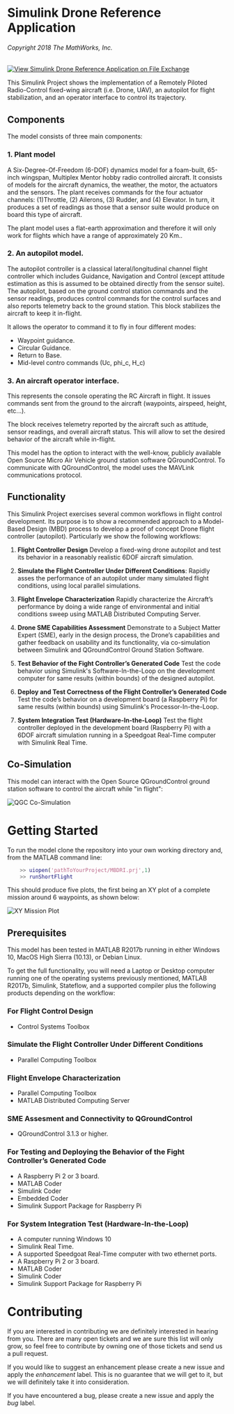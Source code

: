 # Simulink Drone Reference Application
###### Copyright 2018 The MathWorks, Inc.
[![View Simulink Drone Reference Application on File Exchange](https://www.mathworks.com/matlabcentral/images/matlab-file-exchange.svg)](https://www.mathworks.com/matlabcentral/fileexchange/67625-simulink-drone-reference-application)

This Simulink Project shows the implementation of a Remotely Piloted Radio-Control fixed-wing aircraft (i.e. Drone, UAV), an autopilot for flight stabilization, and an operator interface to control its trajectory. 

## Components

The model consists of three main components:

### 1. Plant model

A Six-Degree-Of-Freedom (6-DOF) dynamics model for a foam-built, 65-inch wingspan, Multiplex Mentor hobby radio controlled aircraft. It consists of models for the aircraft dynamics, the weather, the motor, the actuators and the sensors. The plant receives commands for the four actuator channels: (1)Throttle, (2) Ailerons, (3) Rudder, and (4) Elevator. In turn, it produces a set of readings as those that a sensor suite would produce on board this type of aircraft.

The plant model uses a flat-earth approximation and therefore it will only work for flights which have a range of approximately 20 Km..

### 2. An autopilot model.

The autopilot controller is a classical lateral/longitudinal channel flight controller which includes Guidance, Navigation and Control (except attitude estimation as this is assumed to be obtained directly from the sensor suite). The autopilot, based on the ground control station commands and the sensor readings, produces control commands for the control surfaces and also reports telemetry back to the ground station. This block stabilizes the aircraft to keep it in-flight.

It allows the operator to command it to fly in four different modes:

- Waypoint guidance.
- Circular Guidance.
- Return to Base.
- Mid-level contro commands (Uc, phi_c, H_c)


### 3. An aircraft operator interface.

This represents the console operating the RC Aircraft in flight. It issues commands sent from the ground to the aircraft (waypoints, airspeed, height, etc...).

The block receives telemetry reported by the aircraft such as attitude, sensor readings, and overall aircraft status. This will allow to set the desired behavior of the aircraft while in-flight.

This model has the option to interact with the well-know, publicly available Open Source Micro Air Vehicle ground station software  QGroundControl. To communicate with QGroundControl, the model uses the MAVLink communications protocol.

## Functionality

This Simulink Project  exercises several common workflows in flight control development. Its purpose is to show a recommended approach to a Model-Based Design (MBD) process to develop a proof of concept Drone flight controller (autopilot). Particularly we show the following workflows:

1. **Flight Controller Design** Develop a fixed-wing drone autopilot and test its behavior in a reasonably realistic 6DOF aircraft simulation.

2. **Simulate the Flight Controller Under Different Conditions**: Rapidly asses the performance of an autopilot under many simulated flight conditions, using local parallel simulations.

3. **Flight Envelope Characterization** Rapidly characterize the Aircraft’s performance by doing a wide range of environmental and initial conditions sweep using MATLAB Distributed Computing Server.

4. **Drone SME Capabilities Assessment** Demonstrate to a Subject Matter Expert (SME), early in the design process, the Drone’s capabilities and gather feedback on usability and its functionality, via co-simulation between Simulink and QGroundControl Ground Station Software.

5. **Test Behavior of the Fight Controller’s Generated Code** Test the code behavior using Simulink's Software-In-the-Loop on the development computer for same results (within bounds) of the designed autopilot.

6. **Deploy and Test Correctness of the Flight Controller’s Generated Code** Test the code’s behavior on a development board (a Raspberry Pi) for same results (within bounds) using Simulink's Processor-In-the-Loop.

7. **System Integration Test (Hardware-In-the-Loop)** Test the flight controller deployed in the development board (Raspberry Pi) with a 6DOF aircraft simulation running in a Speedgoat Real-Time computer with Simulink Real Time.

## Co-Simulation
This model can interact with the Open Source QGroundControl ground station software to control the aircraft while "in flight":

![QGC Co-Simulation](./documentation/images/cosim_overview.png)

# Getting Started

To run the model clone the repository into your own working directory and, from the MATLAB command line:

```matlab
    >> uiopen('pathToYourProject/MBDRI.prj',1)
    >> runShortFlight
```
This should produce five plots, the first being an XY plot of a complete mission around 6 waypoints, as shown below:

![XY Mission Plot](./documentation/images/runShortFlight_xyPlot.png)

## Prerequisites
This model has been tested in MATLAB R2017b running in either Windows 10, MacOS High Sierra (10.13), or Debian Linux. 


To get the full functionality, you will need a Laptop or Desktop computer running one of the operating systems previously mentioned, MATLAB R2017b, Simulink, Stateflow, and a supported compiler plus the following products depending on the workflow:

### For Flight Control Design

- Control Systems Toolbox

### Simulate the Flight Controller Under Different Conditions

- Parallel Computing Toolbox

### Flight Envelope Characterization

- Parallel Computing Toolbox
- MATLAB Distributed Computing Server

### SME Assesment and Connectivity to QGroundControl

- QGroundControl 3.1.3 or higher.

### For Testing and Deploying the Behavior of the Fight Controller’s Generated Code

- A Raspberry Pi 2 or 3 board.
- MATLAB Coder
- Simulink Coder
- Embedded Coder
- Simulink Support Package for Raspberry Pi

### For System Integration Test (Hardware-In-the-Loop)

- A computer running Windows 10
- Simulink Real Time.
- A supported Speedgoat Real-Time computer with two ethernet ports.
- A Raspberry Pi 2 or 3 board.
- MATLAB Coder
- Simulink Coder
- Simulink Support Package for Raspberry Pi

# Contributing

If you are interested in contributing we are definitely interested in hearing from you. There are many open tickets and we are sure this list will only grow, so feel free to contribute by owning one of those tickets and send us a pull request.

If you would like to suggest an enhancement please create a new issue and apply the _enhancement_ label. This is no guarantee that we will get to it, but we will definitely take it into consideration. 

If you have encountered a bug, please create a new issue and apply the _bug_ label.


